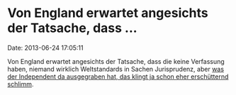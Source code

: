 Von England erwartet angesichts der Tatsache, dass \...
=======================================================

Date: 2013-06-24 17:05:11

Von England erwartet angesichts der Tatsache, dass die keine Verfassung
haben, niemand wirklich Weltstandards in Sachen Jurisprudenz, aber [was
der Independent da ausgegraben hat, das klingt ja schon eher
erschütternd
schlimm](http://www.independent.co.uk/news/uk/home-news/revealed-how-uk-justice-is-dispensed-out-of-hours-down-the-phone-line-8670302.html).
